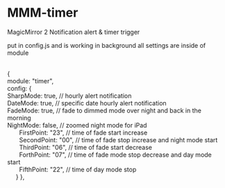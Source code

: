 # MMM-timer
MagicMirror 2 Notification alert & timer trigger

put in config.js and is working in background
all settings are inside of module

<br>{
<br>module: "timer",
<br>config: {
<br>	SharpMode: true, // hourly alert notification
<br>	DateMode: true, // specific date hourly alert notification
<br>	FadeMode: true, // fade to dimmed mode over night and back in the morning
<br>	NightMode: false, // zoomed night mode for iPad
<br>&nbsp;&nbsp;&nbsp;&nbsp;&nbsp;&nbsp;&nbsp;FirstPoint: "23", // time of fade start increase
<br>&nbsp;&nbsp;&nbsp;&nbsp;&nbsp;&nbsp;&nbsp;SecondPoint: "00", // time of fade stop increase and night mode start
<br>&nbsp;&nbsp;&nbsp;&nbsp;&nbsp;&nbsp;&nbsp;ThirdPoint: "06", // time of fade start decrease
<br>&nbsp;&nbsp;&nbsp;&nbsp;&nbsp;&nbsp;&nbsp;ForthPoint: "07", // time of fade mode stop decrease and day mode start
<br>&nbsp;&nbsp;&nbsp;&nbsp;&nbsp;&nbsp;&nbsp;FifthPoint: "22", // time of day mode stop
<br>&nbsp;&nbsp;&nbsp;&nbsp;&nbsp;}
},
